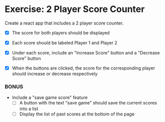 # Exercise: 2 Player Score Counter

Create a react app that includes a 2 player score counter.

* [x] The score for both players should be displayed
* [x] Each score should be labeled Player 1 and Player 2
* [x] Under each score, include an "Increase Score" button and a "Decrease Score" button
* [x] When the buttons are clicked, the score for the corresponding player should increase or decrease respectively


### BONUS

* Include a "save game score" feature
  * [ ] A button with the text "save game" should save the current scores into a list
  * [ ] Display the list of past scores at the bottom of the page 